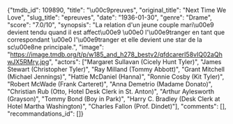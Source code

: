 {"tmdb_id": 109890, "title": "\u00c9preuves", "original_title": "Next Time We Love", "slug_title": "epreuves", "date": "1936-01-30", "genre": "Drame", "score": "7.0/10", "synopsis": "La relation d'un jeune couple mari\u00e9 devient tendu quand il est affect\u00e9 \u00e0 l'\u00e9tranger en tant que correspondant \u00e0 l'\u00e9tranger et elle devient une star de la sc\u00e8ne principale.", "image": "https://image.tmdb.org/t/p/w185_and_h278_bestv2/qfdcarerI58vIQ02aQhwJX5RMry.jpg", "actors": ["Margaret Sullavan (Cicely Hunt Tyler)", "James Stewart (Christopher Tyler)", "Ray Milland (Tommy Abbott)", "Grant Mitchell (Michael Jennings)", "Hattie McDaniel (Hanna)", "Ronnie Cosby (Kit Tyler)", "Robert McWade (Frank Carteret)", "Anna Demetrio (Madame Donato)", "Christian Rub (Otto, Hotel Desk Clerk in St. Anton)", "Arthur Aylesworth (Grayson)", "Tommy Bond (Boy in Park)", "Harry C. Bradley (Desk Clerk at Hotel Martha Washington)", "Charles Fallon (Prof. Dindet)"], "comments": [], "recommandations_id": []}